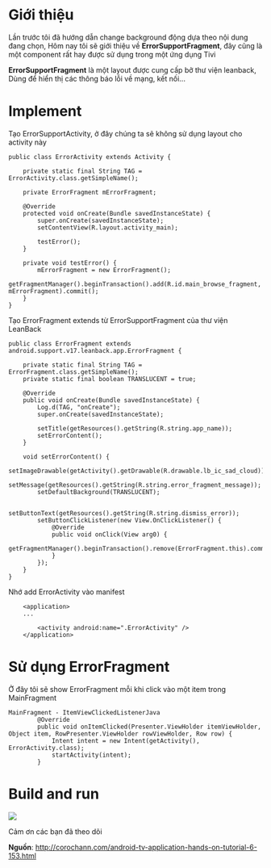 # Giới thiệu
Lần trước tôi đã hướng dẫn change background động dựa theo nội dung đang chọn, Hôm nay tôi sẽ giới thiệu về **ErrorSupportFragment**, đây cũng là một component rất hay được sử dụng trong một ứng dụng Tivi

**ErrorSupportFragment** là một layout được cung cấp bở thư viện leanback, Dùng để hiển thị các thông báo lỗi về mạng, kết nối...
# Implement
Tạo ErrorSupportActivity, ở đây chúng ta sẽ không sử dụng layout cho activity này
```
public class ErrorActivity extends Activity {
 
    private static final String TAG = ErrorActivity.class.getSimpleName();
 
    private ErrorFragment mErrorFragment;
 
    @Override
    protected void onCreate(Bundle savedInstanceState) {
        super.onCreate(savedInstanceState);
        setContentView(R.layout.activity_main);
 
        testError();
    }
 
    private void testError() {
        mErrorFragment = new ErrorFragment();
        getFragmentManager().beginTransaction().add(R.id.main_browse_fragment, mErrorFragment).commit();
    }
}
```
Tạo ErrorFragment extends từ ErrorSupportFragment của thư viện LeanBack
```
public class ErrorFragment extends android.support.v17.leanback.app.ErrorFragment {
 
    private static final String TAG = ErrorFragment.class.getSimpleName();
    private static final boolean TRANSLUCENT = true;
 
    @Override
    public void onCreate(Bundle savedInstanceState) {
        Log.d(TAG, "onCreate");
        super.onCreate(savedInstanceState);
        
        setTitle(getResources().getString(R.string.app_name));
        setErrorContent();
    }
 
    void setErrorContent() {
        setImageDrawable(getActivity().getDrawable(R.drawable.lb_ic_sad_cloud));
        setMessage(getResources().getString(R.string.error_fragment_message));
        setDefaultBackground(TRANSLUCENT);
 
        setButtonText(getResources().getString(R.string.dismiss_error));
        setButtonClickListener(new View.OnClickListener() {
            @Override
            public void onClick(View arg0) {
                getFragmentManager().beginTransaction().remove(ErrorFragment.this).commit();
            }
        });
    }
}
```
Nhớ add ErrorActivity vào manifest
```
    <application>
    ...
 
        <activity android:name=".ErrorActivity" />
    </application>
```
# Sử dụng ErrorFragment
Ở đây tôi sẽ show ErrorFragment mỗi khi click vào một item trong MainFragment
```
MainFragment - ItemViewClickedListenerJava
        @Override
        public void onItemClicked(Presenter.ViewHolder itemViewHolder, Object item, RowPresenter.ViewHolder rowViewHolder, Row row) {
            Intent intent = new Intent(getActivity(), ErrorActivity.class);
            startActivity(intent);
        }

```
# Build and run
![](https://images.viblo.asia/091b5223-754a-4d12-bbc8-dcbbe98e883d.png)

Cảm ơn các bạn đã theo dõi

**Nguồn**: http://corochann.com/android-tv-application-hands-on-tutorial-6-153.html
